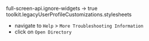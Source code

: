 full-screen-api.ignore-widgets -> true
toolkit.legacyUserProfileCustomizations.stylesheets

- navigate to `Help` > `More Troubleshooting Information`
- click on `Open Directory`

